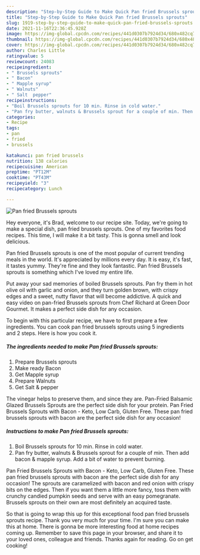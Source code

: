 ```yaml
---
description: "Step-by-Step Guide to Make Quick Pan fried Brussels sprouts"
title: "Step-by-Step Guide to Make Quick Pan fried Brussels sprouts"
slug: 1919-step-by-step-guide-to-make-quick-pan-fried-brussels-sprouts
date: 2021-11-16T22:36:45.928Z
image: https://img-global.cpcdn.com/recipes/441d0307b7924d34/680x482cq70/pan-fried-brussels-sprouts-recipe-main-photo.jpg
thumbnail: https://img-global.cpcdn.com/recipes/441d0307b7924d34/680x482cq70/pan-fried-brussels-sprouts-recipe-main-photo.jpg
cover: https://img-global.cpcdn.com/recipes/441d0307b7924d34/680x482cq70/pan-fried-brussels-sprouts-recipe-main-photo.jpg
author: Charles Little
ratingvalue: 5
reviewcount: 24083
recipeingredient:
- " Brussels sprouts"
- " Bacon"
- " Mapple syrup"
- " Walnuts"
- " Salt  pepper"
recipeinstructions:
- "Boil Brussels sprouts for 10 min. Rinse in cold water."
- "Pan fry butter, walnuts & Brussels sprout for a couple of min. Then add bacon & mapple syrup. Add a bit of water to prevent burning."
categories:
- Recipe
tags:
- pan
- fried
- brussels

katakunci: pan fried brussels 
nutrition: 138 calories
recipecuisine: American
preptime: "PT12M"
cooktime: "PT43M"
recipeyield: "3"
recipecategory: Lunch

---
```



![Pan fried Brussels sprouts](https://img-global.cpcdn.com/recipes/441d0307b7924d34/680x482cq70/pan-fried-brussels-sprouts-recipe-main-photo.jpg)

Hey everyone, it's Brad, welcome to our recipe site. Today, we're going to make a special dish, pan fried brussels sprouts. One of my favorites food recipes. This time, I will make it a bit tasty. This is gonna smell and look delicious.

Pan fried Brussels sprouts is one of the most popular of current trending meals in the world. It's appreciated by millions every day. It is easy, it's fast, it tastes yummy. They're fine and they look fantastic. Pan fried Brussels sprouts is something which I've loved my entire life.

Put away your sad memories of boiled Brussels sprouts. Pan fry them in hot olive oil with garlic and onion, and they turn golden brown, with crispy edges and a sweet, nutty flavor that will become addictive. A quick and easy video on pan-fried Brussels sprouts from Chef Richard at Green Door Gourmet. It makes a perfect side dish for any occasion.


To begin with this particular recipe, we have to first prepare a few ingredients. You can cook pan fried brussels sprouts using 5 ingredients and 2 steps. Here is how you cook it.

<!--inarticleads1-->

##### The ingredients needed to make Pan fried Brussels sprouts:

1. Prepare  Brussels sprouts
1. Make ready  Bacon
1. Get  Mapple syrup
1. Prepare  Walnuts
1. Get  Salt & pepper


The vinegar helps to preserve them, and since they are. Pan-Fried Balsamic Glazed Brussels Sprouts are the perfect side dish for your protein. Pan Fried Brussels Sprouts with Bacon - Keto, Low Carb, Gluten Free. These pan fried brussels sprouts with bacon are the perfect side dish for any occasion! 

<!--inarticleads2-->

##### Instructions to make Pan fried Brussels sprouts:

1. Boil Brussels sprouts for 10 min. Rinse in cold water.
1. Pan fry butter, walnuts & Brussels sprout for a couple of min. Then add bacon & mapple syrup. Add a bit of water to prevent burning.


Pan Fried Brussels Sprouts with Bacon - Keto, Low Carb, Gluten Free. These pan fried brussels sprouts with bacon are the perfect side dish for any occasion! The sprouts are caramelized with bacon and red onion with crispy bits on the edges. Then if you want them a little more fancy, toss them with crunchy candied pumpkin seeds and serve with an easy pomegranate. Brussels sprouts on their own are most definitely an acquired taste. 

So that is going to wrap this up for this exceptional food pan fried brussels sprouts recipe. Thank you very much for your time. I'm sure you can make this at home. There is gonna be more interesting food at home recipes coming up. Remember to save this page in your browser, and share it to your loved ones, colleague and friends. Thanks again for reading. Go on get cooking!
